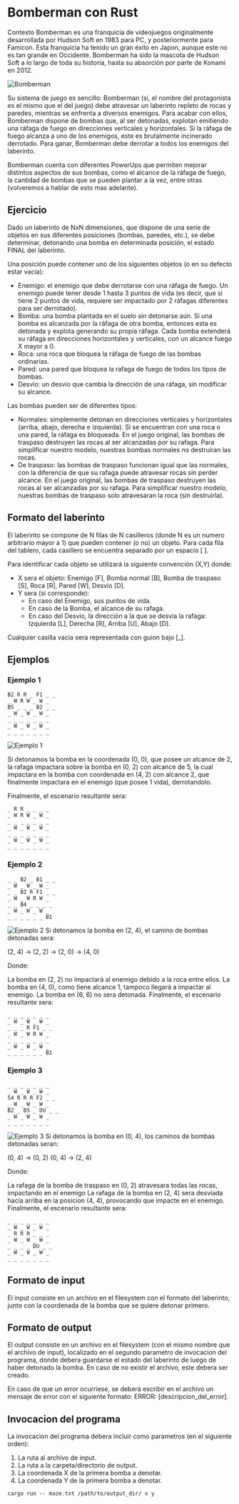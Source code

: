 # Bomberman con Rust

Contexto
Bomberman es una franquicia de videojuegos originalmente desarrollada por Hudson Soft en 1983 para PC, y posteriormente para Famicon. Esta franquicia ha tenido un gran éxito en Japon, aunque este no es tan grande en Occidente. Bomberman ha sido la mascota de Hudson Soft a lo largo de toda su historia, hasta su absorción por parte de Konami en 2012.

![Bomberman](./images/bomberman.png)

Su sistema de juego es sencillo: Bomberman (si, el nombre del protagonista es el mismo que el del juego) debe atravesar un laberinto repleto de rocas y paredes, mientras se enfrenta a diversos enemigos. Para acabar con ellos, Bomberman dispone de bombas que, al ser detonadas, explotan emitiendo una ráfaga de fuego en direcciones verticales y horizontales. Si la ráfaga de fuego alcanza a uno de los enemigos, este es brutalmente incinerado derrotado. Para ganar, Bomberman debe derrotar a todos los enemigos del laberinto.

Bomberman cuenta con diferentes PowerUps que permiten mejorar distintos aspectos de sus bombas, como el alcance de la ráfaga de fuego, la cantidad de bombas que se pueden plantar a la vez, entre otras (volveremos a hablar de esto mas adelante).

## Ejercicio
Dado un laberinto de NxN dimensiones, que dispone de una serie de objetos en sus diferentes posiciones (bombas, paredes, etc.), se debe determinar, detonando una bomba en determinada posición, el estado FINAL del laberinto.

Una posición puede contener uno de los siguientes objetos (o en su defecto estar vacía):

- Enemigo: el enemigo que debe derrotarse con una ráfaga de fuego. Un enemigo puede tener desde 1 hasta 3 puntos de vida (es decir, que si tiene 2 puntos de vida, requiere ser impactado por 2 ráfagas diferentes para ser derrotado).
- Bomba: una bomba plantada en el suelo sin detonarse aún. Si una bomba es alcanzada por la ráfaga de otra bomba, entonces esta es detonada y explota generando su propia ráfaga. Cada bomba extenderá su ráfaga en direcciones horizontales y verticales, con un alcance fuego X mayor a 0.
- Roca: una roca que bloquea la ráfaga de fuego de las bombas ordinarias.
- Pared: una pared que bloquea la rafaga de fuego de todos los tipos de bombas.
- Desvio: un desvio que cambia la dirección de una ráfaga, sin modificar su alcance.


Las bombas pueden ser de diferentes tipos:
- Normales: simplemente detonan en direcciones verticales y horizontales (arriba, abajo, derecha e izquierda). Si se encuentran con una roca o una pared, la ráfaga es bloqueada.
En el juego original, las bombas de traspaso destruyen las rocas al ser alcanzadas por su rafaga. Para simplificar nuestro modelo, nuestras bombas normales no destruiran las rocas.
- De traspaso: las bombas de traspaso funcionan igual que las normales, con la diferencia de que su rafaga puede atravesar rocas sin perder alcance.
En el juego original, las bombas de traspaso destruyen las rocas al ser alcanzadas por su rafaga. Para simplificar nuestro modelo, nuestras bombas de traspaso solo atravesaran la roca (sin destruirla).

## Formato del laberinto
El laberinto se compone de N filas de N casilleros (donde N es un numero arbitrario mayor a 1) que pueden contener (o no) un objeto. Para cada fila del tablero, cada casillero se encuentra separado por un espacio [ ].

Para identificar cada objeto se utilizará la siguiente convención (X,Y) donde:

- X sera el objeto: Enemigo [F], Bomba normal [B], Bomba de traspaso [S], Roca [R], Pared [W], Desvio [D].
- Y sera (si corresponde):
    - En caso del Enemigo, sus puntos de vida.
    - En caso de la Bomba, el alcance de su rafaga.
    - En caso del Desvio, la dirección a la que se desvia la rafaga: Izquierda [L], Derecha [R], Arriba [U], Abajo [D].

Cualquier casilla vacia sera representada con guion bajo [_].

## Ejemplos

### Ejemplo 1
```
B2 R R _ F1 _ _
_ W R W _ W _
B5 _ _ _ B2 _ _
_ W _ W _ W _
_ _ _ _ _ _ _
_ W _ W _ W _
_ _ _ _ _ _ _
```

![Ejemplo 1](./images/ejemplo_1.png)

Si detonamos la bomba en la coordenada (0, 0), que posee un alcance de 2, la rafaga impactara sobre la bomba en (0, 2) con alcance de 5, la cual impactara en la bomba con coordenada en (4, 2) con alcance 2, que finalmente impactara en el enemigo (que posee 1 vida), derrotandolo.

Finalmente, el escenario resultante sera:
```
_ R R _ _ _ _
_ W R W _ W _
_ _ _ _ _ _ _
_ W _ W _ W _
_ _ _ _ _ _ _
_ W _ W _ W _
_ _ _ _ _ _ _
```

### Ejemplo 2
```
_ _ B2 _ B1 _ _
_ W _ W _ W _
_ _ B2 R F1 _ _
_ W _ W R W _
_ _ B4 _ _ _ _
_ W _ W _ W _
_ _ _ _ _ _ B1
```
![Ejemplo 2](./images/ejemplo_2.png)
Si detonamos la bomba en (2, 4), el camino de bombas detonadas sera:

(2, 4) -> (2, 2) -> (2, 0) -> (4, 0)

Donde:

La bomba en (2, 2) no impactará al enemigo debido a la roca entre ellos.
La bomba en (4, 0), como tiene alcance 1, tampoco llegará a impactar al enemigo.
La bomba en (6, 6) no sera detonada.
Finalmente, el escenario resultante sera:

```
_ _ _ _ _ _ _
_ W _ W _ W _
_ _ _ R F1 _ _
_ W _ W R W _
_ _ _ _ _ _ _
_ W _ W _ W _
_ _ _ _ _ _ B1
```

### Ejemplo 3
```
_ _ _ _ _ _ _
_ W _ W _ W _
S4 R R R F2 _ _
_ W _ W _ W _
B2 _ B5 _ DU _ _
_ W _ W _ W _
_ _ _ _ _ _ _
```
![Ejemplo 3](./images/ejemplo_3.png)
Si detonamos la bomba en (0, 4), los caminos de bombas detonadas seran:

(0, 4) -> (0, 2) (0, 4) -> (2, 4)

Donde:

La rafaga de la bomba de traspaso en (0, 2) atravesara todas las rocas, impactando en el enemigo
La rafaga de la bomba en (2, 4) sera desviada hacia arriba en la posicion (4, 4), provocando que impacte en el enemigo.
Finalmente, el escenario resultante sera:
```
_ _ _ _ _ _ _
_ W _ W _ W _
_ R R R _ _ _
_ W _ W _ W _
_ _ _ _ DU _ _
_ W _ W _ W _
_ _ _ _ _ _ _
```

## Formato de input
El input consiste en un archivo en el filesystem con el formato del laberinto, junto con la coordenada de la bomba que se quiere detonar primero.

## Formato de output
El output consiste en un archivo en el filesystem (con el mismo nombre que el archivo de input), localizado en el segundo parametro de invocacion del programa, donde debera guardarse el estado del laberinto de luego de haber detonado la bomba. En caso de no existir el archivo, este debera ser creado.

En caso de que un error ocurriese, se deberá escribir en el archivo un mensaje de error con el siguiente formato: ERROR: [descripcion_del_error].

## Invocacion del programa
La invocacion del programa debera incluir como parametros (en el siguiente orden):

1. La ruta al archivo de input.
2. La ruta a la carpeta/directorio de output.
3. La coordenada X de la primera bomba a denotar.
4. La coordenada Y de la primera bomba a denotar.

```
cargo run -- maze.txt /path/to/output_dir/ x y
```